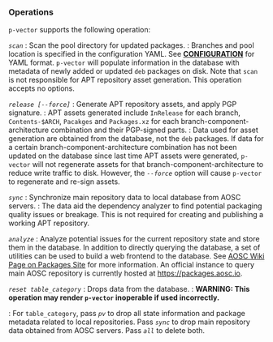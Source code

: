 ### Operations

`p-vector` supports the following operation:

*`scan`*
:   Scan the pool directory for updated packages.
:   Branches and pool location is specified in the configuration YAML. See **[CONFIGURATION](#configuration)** for YAML format. `p-vector` will populate information in the database with metadata of newly added or updated `deb` packages on disk. Note that `scan` is not responsible for APT repository asset generation. This operation accepts no options.

*`release [--force]`*
:   Generate APT repository assets, and apply PGP signature.
:   APT assets generated include `InRelease` for each branch, `Contents-$ARCH`, `Pacakges` and `Packages.xz` for each branch-component-architecture combination and their PGP-signed parts.
:   Data used for asset generation are obtained from the database, not the `deb` packages. If data for a certain branch-component-architecture combination has not been updated on the database since last time APT assets were generated, `p-vector` will not regenerate assets for that branch-component-architecture to reduce write traffic to disk. However, the *`--force`* option will cause `p-vector` to regenerate and re-sign assets.

*`sync`*
:   Synchronize main repository data to local database from AOSC servers.
:   The data aid the dependency analyzer to find potential packaging quality issues or breakage. This is not required for creating and publishing a working APT repository.

*`analyze`*
:   Analyze potential issues for the current repository state and store them in the database. In addition to directly querying the database, a set of utilities can be used to build a web frontend to the database. See [AOSC Wiki Page on Packages Site](https://wiki.aosc.io/developer/infrastructure/packages-site/) for more information. An official instance to query main AOSC repository is currently hosted at <https://packages.aosc.io>.

*`reset table_category`*
:   Drops data from the database.
:   **WARNING: This operation may render `p-vector` inoperable if used incorrectly.**

:   For `table_category`, pass *`pv`* to drop all state information and package metadata related to local repositories. Pass *`sync`* to drop main repository data obtained from AOSC servers. Pass *`all`* to delete both.
